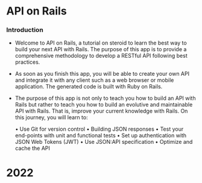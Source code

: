 # API on Rails 

### Introduction

- Welcome to API on Rails, a tutorial on steroid to learn the best way to build your next API with Rails. The purpose of this app is to provide a comprehensive methodology to develop a RESTful API following best practices.

- As soon as you finish this app, you will be able to create your own API and integrate it with any client such as a web browser or mobile application. The generated code is built with Ruby on Rails.

- The purpose of this app is not only to teach you how to build an API with Rails but rather to teach you how to build an evolutive and maintainable API with Rails. That is, improve your current knowledge with Rails. On this journey, you will learn to:

  • Use Git for version control
  • Building JSON responses
  • Test your end-points with unit and functional tests
  • Set up authentication with JSON Web Tokens (JWT)
  • Use JSON:API specification
  • Optimize and cache the API

# 2022